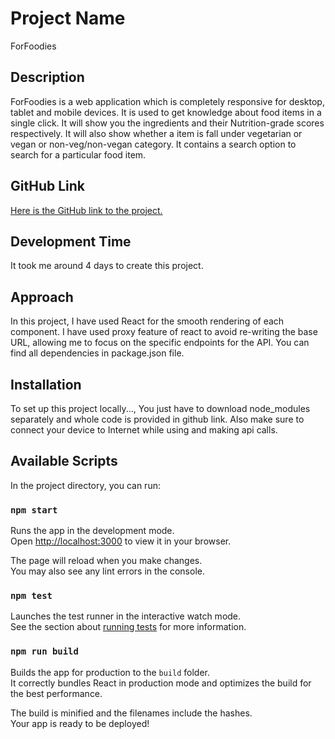 
# Project Name
ForFoodies
## Description
ForFoodies is a web application which is completely responsive for desktop, tablet and mobile devices. It is used to get knowledge about food items in a single click. 
It will show you the ingredients and their Nutrition-grade scores respectively.
It will also show whether a item is fall under vegetarian or vegan or non-veg/non-vegan category.
It contains a search option to search for a particular food item.

## GitHub Link
[Here is the GitHub link to the project.](https://github.com/ParasharM007/OpenFoodFacts)

## Development Time
It took me around 4 days to create this project.

## Approach
In this project,
I have used React for the smooth rendering of each component.
I have used proxy feature of react to avoid re-writing the base URL, allowing me to focus on the specific endpoints for the API.
You can find all dependencies in package.json file.

## Installation
To set up this project locally...,
You just have to download node_modules separately and whole code is provided in github link.
Also make sure to connect your device to Internet while using and making api calls.

## Available Scripts

In the project directory, you can run:

### `npm start`

Runs the app in the development mode.\
Open [http://localhost:3000](http://localhost:3000) to view it in your browser.

The page will reload when you make changes.\
You may also see any lint errors in the console.

### `npm test`

Launches the test runner in the interactive watch mode.\
See the section about [running tests](https://facebook.github.io/create-react-app/docs/running-tests) for more information.

### `npm run build`

Builds the app for production to the `build` folder.\
It correctly bundles React in production mode and optimizes the build for the best performance.

The build is minified and the filenames include the hashes.\
Your app is ready to be deployed!












